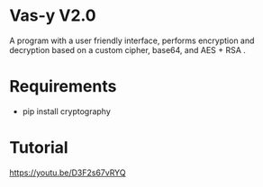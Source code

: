 # Vas-y V2.0

A program with a user friendly interface, performs encryption and decryption based on a custom cipher, base64, and AES + RSA .

# Requirements

- pip install cryptography

# Tutorial

https://youtu.be/D3F2s67vRYQ
